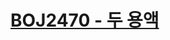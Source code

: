 # [BOJ2470 - 두 용액](https://www.acmicpc.net/problem/2470)
<!--tags: binary search, sorting, two-pointer-->
